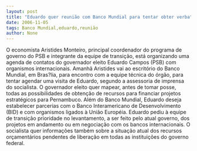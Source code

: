 ```yaml
---
layout: post
title: "Eduardo quer reunião com Banco Mundial para tentar obter verba"
date: 2006-11-05
tags: Banco Mundial,eduardo,reunião
author: None
---
```

O economista Aristides Monteiro, principal coordenador do programa de governo do PSB e integrante da&nbsp;equipe de&nbsp;transição, está organizando uma agenda de contatos do governador eleito Eduardo Campos (PSB) com organismos internacionais. 
Amanhã Aristides vai ao escritório do Banco Mundial, em Bras?lia, para encontro com a equipe técnica do órgão, para tentar agendar uma&nbsp;visita de Eduardo, segundo a assessoria de imprensa do socialista. 
O governador eleito quer mapear, antes&nbsp;de tomar posse, todas as possibilidades de obtenção de recursos para financiar projetos estratégicos para Pernambuco. 
Além do Banco Mundial, Eduardo deseja estabelecer parcerias com o Banco Interamericano de Desenvolvimento (BID) e com organismos ligados à União Européia. 
Eduardo pediu à equipe de transição prioridade no levantamento, a ser feito pelo atual governo, dos projetos em andamento ou em negociação com os bancos internacionais. 
O socialista quer informações também sobre a situação atual dos recursos orçamentários pendentes de liberação em todas as instituições do governo federal. 